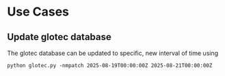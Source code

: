 # Use Cases 

## Update glotec database
The glotec database can be updated to specific, new interval of time using 
 
```python glotec.py -nmpatch 2025-08-19T00:00:00Z 2025-08-21T00:00:00Z``` 

 
